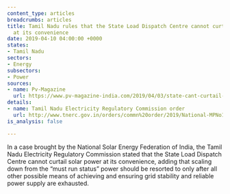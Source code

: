 ```yaml
---
content_type: articles
breadcrumbs: articles
title: Tamil Nadu rules that the State Load Dispatch Centre cannot curtail solar power
  at its convenience
date: 2019-04-10 04:00:00 +0000
states:
- Tamil Nadu
sectors:
- Energy
subsectors:
- Power
sources:
- name: Pv-Magazine
  url: https://www.pv-magazine-india.com/2019/04/03/state-cant-curtail-solar-power-at-convenience-says-tamil-nadu-electricity-regulator/
details:
- name: Tamil Nadu Electricity Regulatory Commission order
  url: http://www.tnerc.gov.in/orders/commn%20order/2019/National-MPNo16of2016.pdf
is_analysis: false

---
```

In a case brought by the National Solar Energy Federation of India, the Tamil Nadu Electricity Regulatory Commission stated that the State Load Dispatch Centre cannot curtail solar power at its convenience, adding that scaling down from the “must run status” power should be resorted to only after all other possible means of achieving and ensuring grid stability and reliable power supply are exhausted.